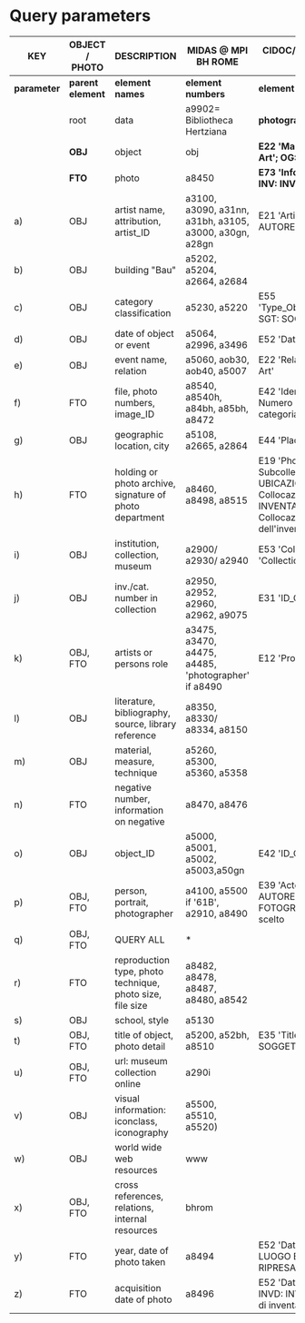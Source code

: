 # Query parameters
|  KEY | OBJECT / PHOTO | DESCRIPTION | MIDAS @ MPI BH ROME| CIDOC/CRM; SCHEDA F ETC.
| ------------- | ------------- | -------- | -------- | -------- |
| __parameter__ | __parent element__ | __element names__ | __element numbers__ | __element references__ |
|  | root | data | a9902= Bibliotheca Hertziana | __photographic collection__ |
|  | __OBJ__ | object | obj | __E22 'Man-Made Work of Art'; OG: OGGETTO__ |
|  | __FTO__ | photo | a8450 | __E73 'Information Object'; INV: INVENTARIO__ |
|a)|OBJ|artist name, attribution, artist_ID|a3100, a3090, a31nn, a31bh, a3105, a3000, a30gn, a28gn|E21 'Artist'; AUTN: AUTORE - Nome scelto|
|b)|OBJ|building "Bau"|a5202, a5204, a2664, a2684||
|c)|OBJ|category classification|a5230, a5220|E55 'Type_Object/Type_Class'; SGT: SOGGETTO|
|d)|OBJ|date of object or event|a5064, a2996, a3496|E52 'Date_Object'|
|e)|OBJ|event name, relation|a5060, aob30, aob40, a5007|E22 'Relation To Work Of Art'|
|f)|FTO|file, photo numbers, image_ID|a8540, a8540h, a84bh, a85bh, a8472|E42 'Identifier'; INVT: Numero di inventario di categoria|
|g)|OBJ|geographic location, city|a5108, a2665, a2864|E44 'Place Appellation'|
|h)|FTO|holding or photo archive, signature of photo department|a8460, a8498, a8515|E19 'Photo Subcollection'; UBFC: UBICAZIONE FOTO - Collocazione, INVC: INVENTARIO - Collocazione dell'inventario|
|i)|OBJ|institution, collection, museum|a2900/ a2930/ a2940|E53 'Collection', E78 'Collection Name'|
|j)|OBJ|inv./cat. number in collection|a2950, a2952, a2960, a2962, a9075|E31 'ID_Catalogue'|
|k)|OBJ, FTO|artists or persons role|a3475, a3470, a4475, a4485, 'photographer' if a8490|E12 'Production'|
|l)|OBJ|literature, bibliography, source, library reference|a8350, a8330/ a8334, a8150||
|m)|OBJ|material, measure, technique|a5260, a5300, a5360, a5358||
|n)|FTO|negative number, information on negative|a8470, a8476||
|o)|OBJ|object_ID|a5000, a5001, a5002, a5003,a50gn|E42 'ID_OBJ'|
|p)|OBJ, FTO|person, portrait, photographer|a4100, a5500 if '61B', a2910, a8490 |E39 'Actor/Owner'; AUFN: AUTORE DELLA FOTOGRAFIA - Nome scelto|
|q)|OBJ, FTO|QUERY ALL|\*||
|r)|FTO|reproduction type, photo technique, photo size, file size|a8482, a8478, a8487, a8480, a8542||
|s)|OBJ|school, style|a5130||
|t)|OBJ, FTO|title of object, photo detail|a5200, a52bh, a8510|E35 'Title'; SGL: SOGGETTO TITOLO|
|u)|OBJ, FTO|url: museum collection online|a290i||
|v)|OBJ|visual information: iconclass, iconography|a5500, a5510, a5520)||
|w)|OBJ|world wide web resources|www||
|x)|OBJ, FTO|cross references, relations, internal resources|bhrom||
|y)|FTO|year, date of photo taken|a8494|E52 'Date_Photo'; LRD: LUOGO E DATA DELLA RIPRESA - Data"|
|z)|FTO|acquisition date of photo|a8496|E52 'Date of Acquisition'; INVD: INVENTARIO - Data di inventariazione|
